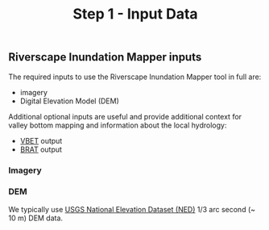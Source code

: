 ﻿---
title: Step 1 - Input Data
weight: 1
---

## Riverscape Inundation Mapper inputs

The required inputs to use the Riverscape Inundation Mapper tool in full are:
- imagery
- Digital Elevation Model (DEM)

Additional optional inputs are useful and provide additional context for valley bottom mapping and information about the local hydrology:
- [VBET](http://rcat.riverscapes.xyz/Documentation/Version_1.0/VBET.html#toc-valley-bottom-extraction-tool-vbet-) output
- [BRAT](https://brat.riverscapes.xyz/) output

### Imagery

### DEM
We typically use [USGS National Elevation Dataset (NED)](https://viewer.nationalmap.gov/basic/) 1/3 arc second (~ 10 m) DEM data.

